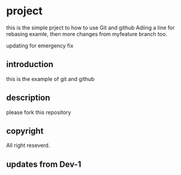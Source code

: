 # project


this is the simple prject to how to use Git and github
Adiing a line for rebasing examle, then 
more changes from myfeature branch too.

updating for emergency fix

## introduction 

this is the example of git and github

## description
please fork this repository

## copyright
All right reseverd.

## updates from Dev-1
